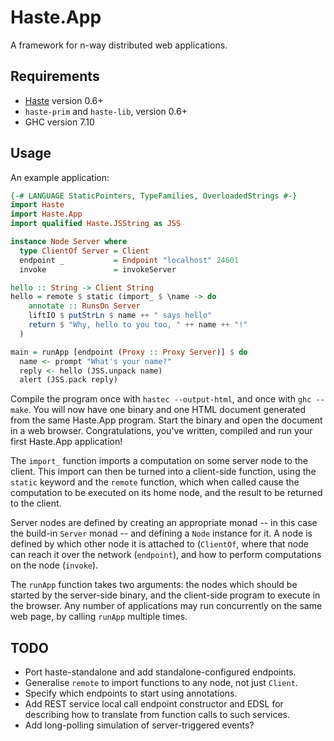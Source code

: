 Haste.App
=========

A framework for n-way distributed web applications.


Requirements
------------
* [Haste](http://haste-lang.org) version 0.6+
* `haste-prim` and `haste-lib`, version 0.6+
* GHC version 7.10


Usage
-----

An example application:

```haskell
{-# LANGUAGE StaticPointers, TypeFamilies, OverloadedStrings #-}
import Haste
import Haste.App
import qualified Haste.JSString as JSS

instance Node Server where
  type ClientOf Server = Client
  endpoint _           = Endpoint "localhost" 24601
  invoke               = invokeServer

hello :: String -> Client String
hello = remote $ static (import_ $ \name -> do
    annotate :: RunsOn Server
    liftIO $ putStrLn $ name ++ " says hello"
    return $ "Why, hello to you too, " ++ name ++ "!"
  )

main = runApp [endpoint (Proxy :: Proxy Server)] $ do
  name <- prompt "What's your name?"
  reply <- hello (JSS.unpack name)
  alert (JSS.pack reply)
```

Compile the program once with `hastec --output-html`, and once with
`ghc --make`. You will now have one binary and one HTML document generated from
the same Haste.App program. Start the binary and open the document in a web
browser. Congratulations, you've written, compiled and run your first Haste.App
application!

The `import_` function imports a computation on some server node to the client.
This import can then be turned into a client-side function, using the `static`
keyword and the `remote` function, which when called cause the computation to
be executed on its home node, and the result to be returned to the client.

Server nodes are defined by creating an appropriate monad -- in this case the
build-in `Server` monad -- and defining a `Node` instance for it.
A node is defined by which other node it is attached to (`ClientOf`, where that
node can reach it over the network (`endpoint`), and how to perform
computations on the node (`invoke`).

The `runApp` function takes two arguments: the nodes which should be started
by the server-side binary, and the client-side program to execute in the
browser. Any number of applications may run concurrently on the same web page,
by calling `runApp` multiple times.


TODO
----
* Port haste-standalone and add standalone-configured endpoints.
* Generalise `remote` to import functions to any node, not just `Client`.
* Specify which endpoints to start using annotations.
* Add REST service local call endpoint constructor and EDSL for describing how
  to translate from function calls to such services.
* Add long-polling simulation of server-triggered events?
